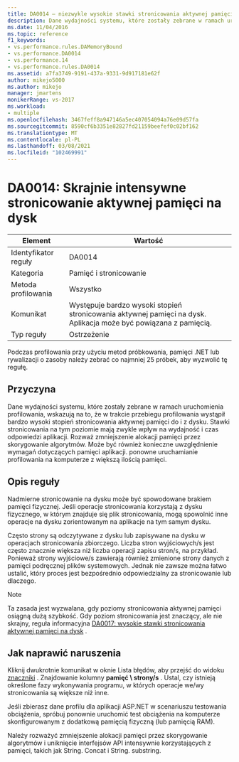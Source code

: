 ```yaml
---
title: DA0014 — niezwykle wysokie stawki stronicowania aktywnej pamięci na dysk | Microsoft Docs
description: Dane wydajności systemu, które zostały zebrane w ramach uruchomienia profilowania, wskazują na to, że w trakcie przebiegu profilowania wystąpił bardzo wysoki stopień stronicowania aktywnej pamięci do i z dysku.
ms.date: 11/04/2016
ms.topic: reference
f1_keywords:
- vs.performance.rules.DAMemoryBound
- vs.performance.DA0014
- vs.performance.14
- vs.performance.rules.DA0014
ms.assetid: a7fa3749-9191-437a-9331-9d917181e62f
author: mikejo5000
ms.author: mikejo
manager: jmartens
monikerRange: vs-2017
ms.workload:
- multiple
ms.openlocfilehash: 3467feff8a947146a5ec407054094a76e09d57fa
ms.sourcegitcommit: 8590cf6b3351e82827fd21159beefef0c02bf162
ms.translationtype: MT
ms.contentlocale: pl-PL
ms.lasthandoff: 03/08/2021
ms.locfileid: "102469991"
---
```

# <a name="da0014-extremely-high-rates-of-paging-active-memory-to-disk"></a>DA0014: Skrajnie intensywne stronicowanie aktywnej pamięci na dysk

|Element|Wartość|
|-|-|
|Identyfikator reguły|DA0014|
|Kategoria|Pamięć i stronicowanie|
|Metoda profilowania|Wszystko|
|Komunikat|Występuje bardzo wysoki stopień stronicowania aktywnej pamięci na dysk. Aplikacja może być powiązana z pamięcią.|
|Typ reguły|Ostrzeżenie|

 Podczas profilowania przy użyciu metod próbkowania, pamięci .NET lub rywalizacji o zasoby należy zebrać co najmniej 25 próbek, aby wyzwolić tę regułę.

## <a name="cause"></a>Przyczyna
 Dane wydajności systemu, które zostały zebrane w ramach uruchomienia profilowania, wskazują na to, że w trakcie przebiegu profilowania wystąpił bardzo wysoki stopień stronicowania aktywnej pamięci do i z dysku. Stawki stronicowania na tym poziomie mają zwykle wpływ na wydajność i czas odpowiedzi aplikacji. Rozważ zmniejszenie alokacji pamięci przez skorygowanie algorytmów. Może być również konieczne uwzględnienie wymagań dotyczących pamięci aplikacji. ponowne uruchamianie profilowania na komputerze z większą ilością pamięci.

## <a name="rule-description"></a>Opis reguły
 Nadmierne stronicowanie na dysku może być spowodowane brakiem pamięci fizycznej. Jeśli operacje stronicowania korzystają z dysku fizycznego, w którym znajduje się plik stronicowania, mogą spowolnić inne operacje na dysku zorientowanym na aplikacje na tym samym dysku.

 Często strony są odczytywane z dysku lub zapisywane na dysku w operacjach stronicowania zbiorczego. Liczba stron wyjściowych/s jest często znacznie większa niż liczba operacji zapisu stron/s, na przykład. Ponieważ strony wyjściowe/s zawierają również zmienione strony danych z pamięci podręcznej plików systemowych. Jednak nie zawsze można łatwo ustalić, który proces jest bezpośrednio odpowiedzialny za stronicowanie lub dlaczego.

> [!NOTE]
> Ta zasada jest wyzwalana, gdy poziomy stronicowania aktywnej pamięci osiągną dużą szybkość. Gdy poziom stronicowania jest znaczący, ale nie skrajny, reguła informacyjna [DA0017: wysokie stawki stronicowania aktywnej pamięci na dysk](../profiling/da0017-high-rates-of-paging-active-memory-to-disk.md) .

## <a name="how-to-fix-violations"></a>Jak naprawić naruszenia
 Kliknij dwukrotnie komunikat w oknie Lista błędów, aby przejść do widoku [znaczniki](../profiling/marks-view.md) . Znajdowanie kolumny **pamięć \ strony/s** . Ustal, czy istnieją określone fazy wykonywania programu, w których operacje we/wy stronicowania są większe niż inne.

 Jeśli zbierasz dane profilu dla aplikacji ASP.NET w scenariuszu testowania obciążenia, spróbuj ponownie uruchomić test obciążenia na komputerze skonfigurowanym z dodatkową pamięcią fizyczną (lub pamięcią RAM).

 Należy rozważyć zmniejszenie alokacji pamięci przez skorygowanie algorytmów i uniknięcie interfejsów API intensywnie korzystających z pamięci, takich jak String. Concat i String. substring.
